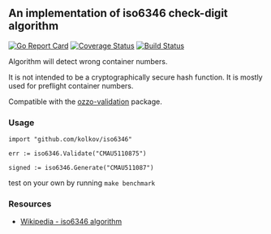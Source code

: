 ## An implementation of iso6346 check-digit algorithm

[![Go Report Card](https://goreportcard.com/badge/github.com/kolkov/iso6346)](https://goreportcard.com/report/github.com/kolkov/iso6346)
[![Coverage Status](https://coveralls.io/repos/github/kolkov/iso6346/badge.svg?branch=master)](https://coveralls.io/github/kolkov/iso6346?branch=master)
[![Build Status](https://travis-ci.com/kolkov/iso6346.svg?branch=master)](https://travis-ci.com/kolkov/iso6346)

Algorithm will detect wrong container numbers.

It is not intended to be a cryptographically secure hash function. It is mostly used for preflight container numbers.

Compatible with the [ozzo-validation](https://github.com/go-ozzo/ozzo-validation) package.

### Usage ###

```
import "github.com/kolkov/iso6346"

err := iso6346.Validate("CMAU5110875")

signed := iso6346.Generate("CMAU511087")
```

test on your own by running `make benchmark`

### Resources ###

* [Wikipedia - iso6346 algorithm](https://en.wikipedia.org/wiki/ISO_6346)
